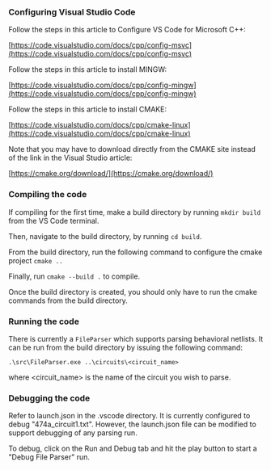 ### Configuring Visual Studio Code

Follow the steps in this article to Configure VS Code for Microsoft C++:

[https://code.visualstudio.com/docs/cpp/config-msvc](https://code.visualstudio.com/docs/cpp/config-msvc)

Follow the steps in this article to install MINGW:

[https://code.visualstudio.com/docs/cpp/config-mingw](https://code.visualstudio.com/docs/cpp/config-mingw)

Follow the steps in this article to install CMAKE:

[https://code.visualstudio.com/docs/cpp/cmake-linux](https://code.visualstudio.com/docs/cpp/cmake-linux)

Note that you may have to download directly from the CMAKE site instead of the link in the Visual Studio article:

[https://cmake.org/download/](https://cmake.org/download/)

### Compiling the code

If compiling for the first time, make a build directory by running `mkdir build` from the VS Code terminal.

Then, navigate to the build directory, by running `cd build`.

From the build directory, run the following command to configure the cmake project `cmake ..`

Finally, run `cmake --build .` to compile.

Once the build directory is created, you should only have to run the cmake commands from the build directory.

### Running the code

There is currently a `FileParser` which supports parsing behavioral netlists. It can be run from the build directory by issuing the following command:

`.\src\FileParser.exe ..\circuits\<circuit_name>`

where <circuit_name> is the name of the circuit you wish to parse.

### Debugging the code

Refer to launch.json in the .vscode directory. It is currently configured to debug "474a_circuit1.txt". However, the launch.json file can be modified to support debugging of any parsing run.

To debug, click on the Run and Debug tab and hit the play button to start a "Debug File Parser" run.
